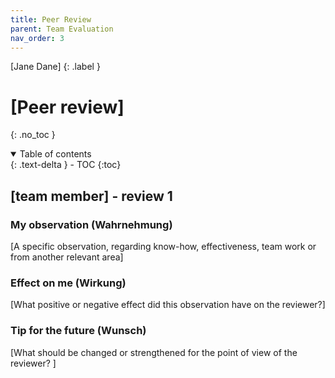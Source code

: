 ```yaml
---
title: Peer Review
parent: Team Evaluation
nav_order: 3
---
```


[Jane Dane]
{: .label }

# [Peer review]
{: .no_toc }

<details open markdown="block">
  <summary>
    Table of contents
  </summary>
  {: .text-delta }
- TOC
{:toc}
</details>

## [team member] - review 1

### My observation (Wahrnehmung)

[A specific observation, regarding know-how, effectiveness, team work or from another relevant area]

### Effect on me (Wirkung)

[What positive or negative effect did this observation have on the reviewer?]

### Tip for the future (Wunsch)

[What should be changed or strengthened for the point of view of the reviewer? ]